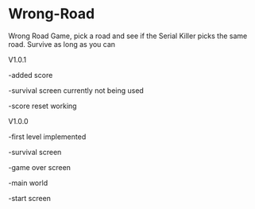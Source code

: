 # Wrong-Road
Wrong Road Game, pick a road and see if the Serial Killer picks the same road. Survive as long as you can

V1.0.1

-added score

-survival screen currently not being used

-score reset working



V1.0.0

-first level implemented

-survival screen

-game over screen

-main world

-start screen

